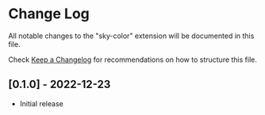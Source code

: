 # Change Log

All notable changes to the "sky-color" extension will be documented in this file.

Check [Keep a Changelog](http://keepachangelog.com/) for recommendations on how to structure this file.

## [0.1.0] - 2022-12-23

- Initial release
